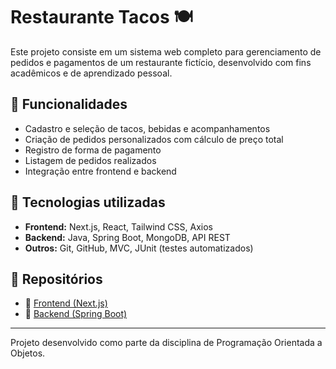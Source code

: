 # Restaurante Tacos 🍽️

Este projeto consiste em um sistema web completo para gerenciamento de pedidos e pagamentos de um restaurante fictício, desenvolvido com fins acadêmicos e de aprendizado pessoal.

## 📌 Funcionalidades

- Cadastro e seleção de tacos, bebidas e acompanhamentos
- Criação de pedidos personalizados com cálculo de preço total
- Registro de forma de pagamento
- Listagem de pedidos realizados
- Integração entre frontend e backend

## 🧰 Tecnologias utilizadas

- **Frontend:** Next.js, React, Tailwind CSS, Axios
- **Backend:** Java, Spring Boot, MongoDB, API REST
- **Outros:** Git, GitHub, MVC, JUnit (testes automatizados)

## 📂 Repositórios

- 🔗 [Frontend (Next.js)](https://github.com/Daniel120904/RestauranteTacos-Client)
- 🔗 [Backend (Spring Boot)](https://github.com/Daniel120904/RestauranteTacos-Server)

---

Projeto desenvolvido como parte da disciplina de Programação Orientada a Objetos.

